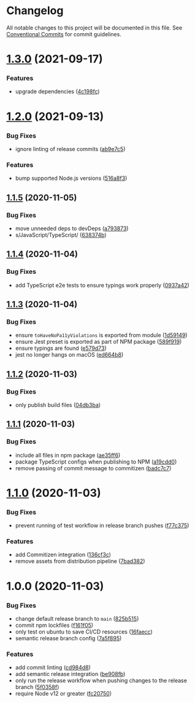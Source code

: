 # Changelog

All notable changes to this project will be documented in this file. See
[Conventional Commits](https://conventionalcommits.org) for commit guidelines.

# [1.3.0](https://github.com/wesrice/jest-pa11y/compare/v1.2.0...v1.3.0) (2021-09-17)


### Features

* upgrade dependencies ([4c198fc](https://github.com/wesrice/jest-pa11y/commit/4c198fcf70422c77eddf745a7fb33e93b4443ca5))

# [1.2.0](https://github.com/wesrice/jest-pa11y/compare/v1.1.5...v1.2.0) (2021-09-13)


### Bug Fixes

* ignore linting of release commits ([ab9e7c5](https://github.com/wesrice/jest-pa11y/commit/ab9e7c5e76b98b3b748c7a5825fd45d781fc177d))


### Features

* bump supported Node.js versions ([516a8f3](https://github.com/wesrice/jest-pa11y/commit/516a8f3048b704b9122e474d74f243f57b324181))

## [1.1.5](https://github.com/wesrice/jest-pa11y/compare/v1.1.4...v1.1.5) (2020-11-05)


### Bug Fixes

* move unneeded deps to devDeps ([a793873](https://github.com/wesrice/jest-pa11y/commit/a79387313a8eb001e5a09d5352acbb6478d1d7fe))
* s/JavaScript/TypeScript/ ([638374b](https://github.com/wesrice/jest-pa11y/commit/638374b3f8b54ac28f7f599f61c70d2569b55e14))

## [1.1.4](https://github.com/wesrice/jest-pa11y/compare/v1.1.3...v1.1.4) (2020-11-04)


### Bug Fixes

* add TypeScript e2e tests to ensure typings work properly ([0937a42](https://github.com/wesrice/jest-pa11y/commit/0937a4228e1ccc1c3cd51d0217ee954369867b94))

## [1.1.3](https://github.com/wesrice/jest-pa11y/compare/v1.1.2...v1.1.3) (2020-11-04)


### Bug Fixes

* ensure `toHaveNoPa11yViolations` is exported from module ([1d59149](https://github.com/wesrice/jest-pa11y/commit/1d59149ee775715f4a5b1ba978063512fba081ec))
* ensure Jest preset is exported as part of NPM package ([589f919](https://github.com/wesrice/jest-pa11y/commit/589f919d1bf35604398c617e9006616a09267af6))
* ensure typings are found ([e579d73](https://github.com/wesrice/jest-pa11y/commit/e579d7304957b86cbe08b49abd40fd9b29feaf1d))
* jest no longer hangs on macOS ([ed664b8](https://github.com/wesrice/jest-pa11y/commit/ed664b8cc9c89a8f1f4ea6028db373b75c5b4b0c))

## [1.1.2](https://github.com/wesrice/jest-pa11y/compare/v1.1.1...v1.1.2) (2020-11-03)


### Bug Fixes

* only publish build files ([04db3ba](https://github.com/wesrice/jest-pa11y/commit/04db3baf90ed2c7fa4bd818bdd80136e43d721f1))

## [1.1.1](https://github.com/wesrice/jest-pa11y/compare/v1.1.0...v1.1.1) (2020-11-03)


### Bug Fixes

* include all files in npm package ([ae35ff6](https://github.com/wesrice/jest-pa11y/commit/ae35ff69590232dc7e5fdc4798b58321e2aae7e2))
* package TypeScript configs when publishing to NPM ([a19cdd0](https://github.com/wesrice/jest-pa11y/commit/a19cdd0a762c4c25cac5b192bc214a2a8d14dc10))
* remove passing of commit message to commitizen ([badc7c7](https://github.com/wesrice/jest-pa11y/commit/badc7c7ee8f270c540ea45a786c551d2f6a272b8))

# [1.1.0](https://github.com/wesrice/jest-pa11y/compare/v1.0.0...v1.1.0) (2020-11-03)


### Bug Fixes

* prevent running of test workflow in release branch pushes ([f77c375](https://github.com/wesrice/jest-pa11y/commit/f77c37521d378b6e1c8eeacc8b99f2c3c78736f9))


### Features

* add Commitizen integration ([136cf3c](https://github.com/wesrice/jest-pa11y/commit/136cf3c52ce22b5441990bb929601aca80a57caf))
* remove assets from distribution pipeline ([7bad382](https://github.com/wesrice/jest-pa11y/commit/7bad3825af87693af54494d629d2e1d78c01f8bd))

# 1.0.0 (2020-11-03)


### Bug Fixes

* change default release branch to `main` ([825b515](https://github.com/wesrice/jest-pa11y/commit/825b5151280db78c93ce946da2a8f19524a090af))
* commit npm lockfiles ([f161f05](https://github.com/wesrice/jest-pa11y/commit/f161f05f6e7936f1791aa654c5dd1f2c2045eeaa))
* only test on ubuntu to save CI/CD resources ([16faecc](https://github.com/wesrice/jest-pa11y/commit/16faeccff0afe9289cdc3319111b379422a0fb83))
* semantic release branch config ([7a5f895](https://github.com/wesrice/jest-pa11y/commit/7a5f8950226396402a5304af57291ceef136b333))


### Features

* add commit linting ([cd984d8](https://github.com/wesrice/jest-pa11y/commit/cd984d857b47919bbe1c82acb60419151ad8f54e))
* add semantic release integration ([be908fb](https://github.com/wesrice/jest-pa11y/commit/be908fbf66c9ed74985c2694a8faf2b65c80ad07))
* only run the release workflow when pushing changes to the release branch ([5f0358f](https://github.com/wesrice/jest-pa11y/commit/5f0358f4286e0d514c904dff0ed38465519bafac))
* require Node v12 or greater ([fc20750](https://github.com/wesrice/jest-pa11y/commit/fc2075093f3e81c7de024dab0a913296e6a4fd71))
